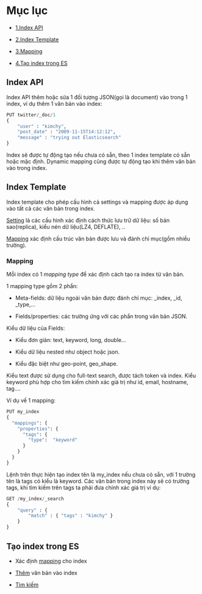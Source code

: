 # Mục lục

- [1.Index API](#1)

- [2.Index Template](#2)

- [3.Mapping](#3)

- [4.Tạo index trong ES](#4)

<a name="1"></a>
## Index API

Index API thêm hoặc sửa 1 đối tượng JSON(gọi là document) vào trong 1 index, ví dụ thêm 1 văn bản vào index:

```python
PUT twitter/_doc/1
{
    "user" : "kimchy",
    "post_date" : "2009-11-15T14:12:12",
    "message" : "trying out Elasticsearch"
}
```

Index sẽ được tự động tạo nếu chưa có sẵn, theo 1 index template có sẵn hoặc mặc định. Dynamic mapping cũng được tự động tạo khi thêm văn bản vào trong index.

<a name="2"></a>
## Index Template 

Index template cho phép cấu hình cả settings và mapping được áp dụng vào tất cả các văn bản trong index. 

[Setting](https://www.elastic.co/guide/en/elasticsearch/reference/current/index-modules.html#index-modules-settings) là các cấu hình xác định cách thức lưu trữ dữ liệu: số bản sao(replica), kiểu nén dữ liệu(LZ4, DEFLATE), ..

[Mapping](https://www.elastic.co/guide/en/elasticsearch/reference/current/mapping.html) xác định cấu trúc văn bản được lưu và đánh chỉ mục(gồm nhiều trường).

<a name = "3"></a>
### Mapping 

Mỗi index có 1 <i>mapping type</i> để xác định cách tạo ra index từ văn bản.

1 mapping type gồm 2 phẩn:

- Meta-fields: dữ liệu ngoài văn bản được đánh chỉ mục: _index, _id, _type,...

- Fields/properties: các trường ứng với các phẩn trong văn bản JSON.

Kiểu dữ liệu của Fields:

- Kiểu đơn giản: text, keyword, long, double...

- Kiểu dữ liệu nested như object hoặc json.

- Kiểu đặc biệt như geo-point, geo_shape.

Kiểu text được sử dụng cho full-text search, được tách token và index. Kiểu keyword phù hợp cho tìm kiếm chính xác giá trị như id, email, hostname, tag....

Ví dụ về 1 mapping:

<a name="create_mapping"></a>
```python
PUT my_index
{
  "mappings": {
    "properties": {
      "tags": {
        "type":  "keyword"
      }
    }
  }
}
```

Lệnh trên thực hiện tạo index tên là my_index nếu chưa có sẵn, với 1 trường tên là tags có kiểu là keyword. Các văn bản trong index này sẽ có trường tags, khi tìm kiếm trên tags ta phải đưa chính xác giá trị ví dụ:

<a name="search"></a>
```python
GET /my_index/_search
{
    "query" : {
        "match" : { "tags" : "kimchy" }
    }
}
```

## Tạo index trong ES

- Xác định [mapping](#create_mapping) cho index

- [Thêm](#1) văn bản vào index 

- [Tìm kiếm](#search)



